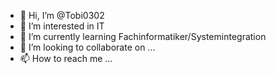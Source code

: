 - 👋 Hi, I’m @Tobi0302
- 👀 I’m interested in IT
- 🌱 I’m currently learning  Fachinformatiker/Systemintegration
- 💞️ I’m looking to collaborate on ...
- 📫 How to reach me ...

<!---
Tobi0302/Tobi0302 is a ✨ special ✨ repository because its `README.md` (this file) appears on your GitHub profile.
You can click the Preview link to take a look at your changes.
--->
